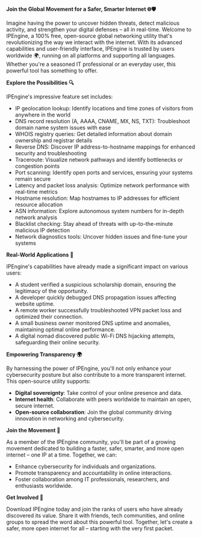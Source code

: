 **Join the Global Movement for a Safer, Smarter Internet 🌐🛡️**

Imagine having the power to uncover hidden threats, detect malicious activity, and strengthen your digital defenses – all in real-time. Welcome to IPEngine, a 100% free, open-source global networking utility that's revolutionizing the way we interact with the internet. With its advanced capabilities and user-friendly interface, IPEngine is trusted by users worldwide 🌍, running on all platforms and supporting all languages. Whether you're a seasoned IT professional or an everyday user, this powerful tool has something to offer.

**Explore the Possibilities 🔍**

IPEngine's impressive feature set includes:

*   IP geolocation lookup: Identify locations and time zones of visitors from anywhere in the world
*   DNS record resolution (A, AAAA, CNAME, MX, NS, TXT): Troubleshoot domain name system issues with ease
*   WHOIS registry queries: Get detailed information about domain ownership and registrar details
*   Reverse DNS: Discover IP address-to-hostname mappings for enhanced security and troubleshooting
*   Traceroute: Visualize network pathways and identify bottlenecks or congestion points
*   Port scanning: Identify open ports and services, ensuring your systems remain secure
*   Latency and packet loss analysis: Optimize network performance with real-time metrics
*   Hostname resolution: Map hostnames to IP addresses for efficient resource allocation
*   ASN information: Explore autonomous system numbers for in-depth network analysis
*   Blacklist checking: Stay ahead of threats with up-to-the-minute malicious IP detection
*   Network diagnostics tools: Uncover hidden issues and fine-tune your systems

**Real-World Applications 📡**

IPEngine's capabilities have already made a significant impact on various users:

*   A student verified a suspicious scholarship domain, ensuring the legitimacy of the opportunity.
*   A developer quickly debugged DNS propagation issues affecting website uptime.
*   A remote worker successfully troubleshooted VPN packet loss and optimized their connection.
*   A small business owner monitored DNS uptime and anomalies, maintaining optimal online performance.
*   A digital nomad discovered public Wi-Fi DNS hijacking attempts, safeguarding their online security.

**Empowering Transparency 🌍**

By harnessing the power of IPEngine, you'll not only enhance your cybersecurity posture but also contribute to a more transparent internet. This open-source utility supports:

*   **Digital sovereignty**: Take control of your online presence and data.
*   **Internet health**: Collaborate with peers worldwide to maintain an open, secure internet.
*   **Open-source collaboration**: Join the global community driving innovation in networking and cybersecurity.

**Join the Movement 🚀**

As a member of the IPEngine community, you'll be part of a growing movement dedicated to building a faster, safer, smarter, and more open internet – one IP at a time. Together, we can:

*   Enhance cybersecurity for individuals and organizations.
*   Promote transparency and accountability in online interactions.
*   Foster collaboration among IT professionals, researchers, and enthusiasts worldwide.

**Get Involved 📢**

Download IPEngine today and join the ranks of users who have already discovered its value. Share it with friends, tech communities, and online groups to spread the word about this powerful tool. Together, let's create a safer, more open internet for all – starting with the very first packet.